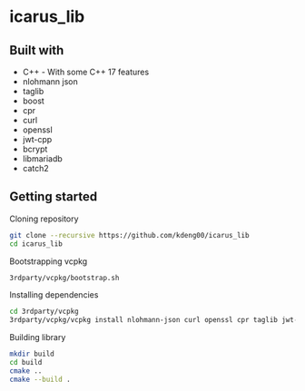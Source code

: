 # icarus_lib


## Built with

* C++ - With some C++ 17 features
* nlohmann json
* taglib
* boost
* cpr
* curl
* openssl
* jwt-cpp
* bcrypt
* libmariadb
* catch2


## Getting started

Cloning repository

```BASH
git clone --recursive https://github.com/kdeng00/icarus_lib
cd icarus_lib
```

Bootstrapping vcpkg

```BASH
3rdparty/vcpkg/bootstrap.sh
```

Installing dependencies

```BASH
cd 3rdparty/vcpkg
3rdparty/vcpkg/vcpkg install nlohmann-json curl openssl cpr taglib jwt-cpp boost libmysql catch2
```

Building library

```BASH
mkdir build
cd build
cmake ..
cmake --build .
```
